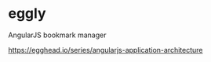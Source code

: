 eggly
=====

AngularJS bookmark manager

https://egghead.io/series/angularjs-application-architecture
